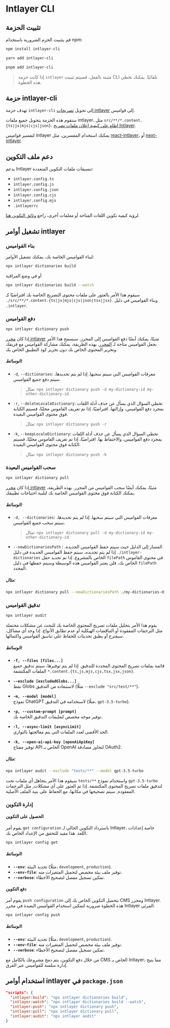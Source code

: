 # Intlayer CLI

## تثبيت الحزمة

قم بتثبيت الحزم الضرورية باستخدام npm:

```bash packageManager="npm"
npm install intlayer-cli
```

```bash packageManager="yarn"
yarn add intlayer-cli
```

```bash packageManager="pnpm"
pnpm add intlayer-cli
```

> إذا كانت حزمة `intlayer` مثبتة بالفعل، فسيتم تثبيت CLI تلقائيًا. يمكنك تخطي هذه الخطوة.

## حزمة intlayer-cli

تهدف حزمة `intlayer-cli` إلى تحويل [تصريحات intlayer](https://github.com/aymericzip/intlayer/blob/main/docs/ar/dictionary/get_started.md) إلى قواميس.

ستقوم هذه الحزمة بتحويل جميع ملفات intlayer، مثل `src/**/*.content.{ts|js|mjs|cjs|json}`. [اطلع على كيفية إعلان ملفات تصريح Intlayer](https://github.com/aymericzip/intlayer/blob/main/packages/intlayer/README.md).

لتفسير قواميس intlayer يمكنك استخدام المفسرين، مثل [react-intlayer](https://www.npmjs.com/package/react-intlayer)، أو [next-intlayer](https://www.npmjs.com/package/next-intlayer).

## دعم ملف التكوين

يدعم Intlayer تنسيقات ملفات التكوين المتعددة:

- `intlayer.config.ts`
- `intlayer.config.js`
- `intlayer.config.json`
- `intlayer.config.cjs`
- `intlayer.config.mjs`
- `.intlayerrc`

لرؤية كيفية تكوين اللغات المتاحة أو معلمات أخرى، راجع [وثائق التكوين هنا](https://github.com/aymericzip/intlayer/blob/main/docs/ar/configuration.md).

## تشغيل أوامر intlayer

### بناء القواميس

لبناء القواميس الخاصة بك، يمكنك تشغيل الأوامر:

```bash
npx intlayer dictionaries build
```

أو في وضع المراقبة

```bash
npx intlayer dictionaries build --watch
```

سيقوم هذا الأمر بالعثور على ملفات محتوى التصريح الخاصة بك افتراضيًا كـ `./src/**/*.content.{ts|js|mjs|cjs|json|tsx|jsx}`. وبناء القواميس في دليل `.intlayer`.

### دفع القواميس

```bash
npx intlayer dictionary push
```

إذا كان [محرر intlayer](https://github.com/aymericzip/intlayer/blob/main/docs/ar/intlayer_visual_editor.md) مثبتًا، يمكنك أيضًا دفع القواميس إلى المحرر. سيسمح هذا الأمر بجعل القواميس متاحة لـ [المحرر](https://intlayer.org/dashboard). بهذه الطريقة، يمكنك مشاركة القواميس مع فريقك وتحرير المحتوى الخاص بك دون تحرير كود التطبيق الخاص بك.

##### الوسائط:

- `-d`, `--dictionaries`: معرفات القواميس التي سيتم سحبها. إذا لم يتم تحديدها، سيتم دفع جميع القواميس.
  > مثال: `npx intlayer dictionary push -d my-dictionary-id my-other-dictionary-id`
- `-r`, `--deleteLocaleDictionary`: تخطي السؤال الذي يسأل عن حذف أدلة اللغات بمجرد دفع القواميس، وإزالتها. افتراضيًا، إذا تم تعريف القاموس محليًا، فسيتم الكتابة فوق محتوى القواميس البعيدة.
  > مثال: `npx intlayer dictionary push -r`
- `-k`, `--keepLocaleDictionary`: تخطي السؤال الذي يسأل عن حذف أدلة اللغات بمجرد دفع القواميس، والاحتفاظ بها. افتراضيًا، إذا تم تعريف القاموس محليًا، فسيتم الكتابة فوق محتوى القواميس البعيدة.
  > مثال: `npx intlayer dictionary push -k`

### سحب القواميس البعيدة

```bash
npx intlayer dictionary pull
```

إذا كان [محرر intlayer](https://github.com/aymericzip/intlayer/blob/main/docs/ar/intlayer_visual_editor.md) مثبتًا، يمكنك أيضًا سحب القواميس من المحرر. بهذه الطريقة، يمكنك الكتابة فوق محتوى القواميس الخاصة بك لتلبية احتياجات تطبيقك.

##### الوسائط:

- `-d, --dictionaries`: معرفات القواميس التي سيتم سحبها. إذا لم يتم تحديدها، سيتم سحب جميع القواميس.
  > مثال: `npx intlayer dictionary pull -d my-dictionary-id my-other-dictionary-id`
- `--newDictionariesPath` : المسار إلى الدليل حيث سيتم حفظ القواميس الجديدة. إذا لم يتم تحديده، سيتم حفظ القواميس الجديدة في دليل `./intlayer-dictionaries` الخاص بالمشروع. إذا تم تحديد حقل `filePath` في محتوى القاموس الخاص بك، فلن يعتبر القواميس هذه الوسيطة وسيتم حفظها في دليل `filePath` المحدد.

##### مثال:

```bash
npx intlayer dictionary pull --newDictionariesPath ./my-dictionaries-dir/
```

### تدقيق القواميس

```bash
npx intlayer audit
```

يقوم هذا الأمر بتحليل ملفات تصريح المحتوى الخاصة بك للبحث عن مشكلات محتملة مثل الترجمات المفقودة أو التناقضات الهيكلية أو عدم تطابق الأنواع. إذا وجد أي مشاكل، سيقترح أو يطبق تحديثات للحفاظ على تناسق القواميس واكتمالها.

##### الوسائط:

- **`-f, --files [files...]`**  
  قائمة بملفات تصريح المحتوى المحددة للتدقيق. إذا لم يتم توفيرها، سيتم تدقيق جميع الملفات المكتشفة `*.content.{ts,js,mjs,cjs,tsx,jsx,json}`.

- **`--exclude [excludedGlobs...]`**  
  نمط Globs لاستبعاده من التدقيق (مثلًا `--exclude "src/test/**"`).

- **`-m, --model [model]`**  
  نموذج ChatGPT لاستخدامه في التدقيق (مثلًا، `gpt-3.5-turbo`).

- **`-p, --custom-prompt [prompt]`**  
  توفير موجه مخصص لتعليمات التدقيق الخاصة بك.

- **`-l, --async-limit [asyncLimit]`**  
  الحد الأقصى لعدد الملفات التي يتم معالجتها بالتوازي.

- **`-k, --open-ai-api-key [openAiApiKey]`**  
  توفير مفتاح API الخاص بـ OpenAI لتجاوز مصادقة OAuth2.

##### مثال:

```bash
npx intlayer audit --exclude "tests/**" --model gpt-3.5-turbo
```

سيقوم هذا الأمر بتجاهل أي ملفات تحت `tests/**` واستخدام نموذج `gpt-3.5-turbo` لتدقيق ملفات تصريح المحتوى المكتشفة. إذا تم العثور على أي مشكلات, مثل الترجمات المفقودة, سيتم تصحيحها في مكانها، مع الحفاظ على بنية الملف الأصلية.

### إدارة التكوين

#### الحصول على التكوين

يقوم أمر `get configuration` باسترداد التكوين الحالي لـ Intlayer، خاصة إعدادات اللغة. هذا مفيد للتحقق من الإعداد الخاص بك.

```bash
npx intlayer config get
```

##### الوسائط:

- **`--env`**: تحديد البيئة (مثلًا، `development`, `production`).
- **`--env-file`**: توفير ملف بيئة مخصص لتحميل المتغيرات منه.
- **`--verbose`**: تمكين تسجيل مفصل لتصحيح الأخطاء.

#### دفع التكوين

يقوم أمر `push configuration` بتحميل التكوين الخاص بك إلى CMS ومحرر Intlayer. هذه الخطوة ضرورية لتمكين استخدام القواميس البعيدة في محرر Intlayer المرئي.

```bash
npx intlayer config push
```

##### الوسائط:

- **`--env`**: تحديد البيئة (مثلًا، `development`, `production`).
- **`--env-file`**: توفير ملف بيئة مخصص لتحميل المتغيرات منه.
- **`--verbose`**: تمكين تسجيل مفصل لتصحيح الأخطاء.

من خلال دفع التكوين، يتم دمج مشروعك بالكامل مع CMS الخاص بـ Intlayer، مما يتيح إدارة سلسة للقواميس عبر الفرق.

## استخدام أوامر intlayer في `package.json`

```json fileName="package.json"
"scripts": {
  "intlayer:build": "npx intlayer dictionaries build",
  "intlayer:watch": "npx intlayer dictionaries build --watch",
  "intlayer:push": "npx intlayer dictionary push",
  "intlayer:pull": "npx intlayer dictionary pull",
  "intlayer:audit": "npx intlayer audit"
}
```
